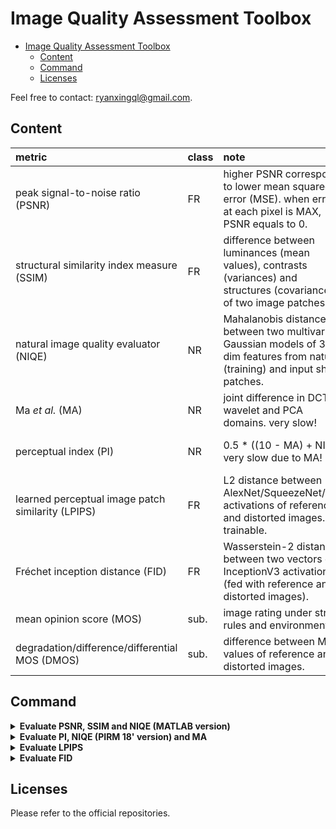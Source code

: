 # Image Quality Assessment Toolbox

- [Image Quality Assessment Toolbox](#image-quality-assessment-toolbox)
  - [Content](#content)
  - [Command](#command)
  - [Licenses](#licenses)

Feel free to contact: <ryanxingql@gmail.com>.

## Content

|metric|class|note|better|range|ref|platform|
|:-|:-|:-|:-|:-|:-|:-|
|peak signal-to-noise ratio (PSNR)|FR|higher PSNR corresponds to lower mean squared error (MSE). when error at each pixel is MAX, PSNR equals to 0.|$\uparrow$|[0, inf)|[[WIKI]](https://en.wikipedia.org/wiki/Peak_signal-to-noise_ratio)|MATLAB|
|structural similarity index measure (SSIM)|FR|difference between luminances (mean values), contrasts (variances) and structures (covariances) of two image patches.|$\uparrow$|(?, 1]|[[WIKI]](https://en.wikipedia.org/wiki/Structural_similarity)|MATLAB|
|natural image quality evaluator (NIQE)|NR|Mahalanobis distance between two multivariate Gaussian models of 36-dim features from natural (training) and input sharp patches.|$\downarrow$|[0, ?)|[[MATLAB]](https://www.mathworks.com/help/images/ref/niqe.html) [[paper]](https://ieeexplore.ieee.org/document/6353522)|MATLAB|
|Ma *et al.* (MA)|NR|joint difference in DCT, wavelet and PCA domains. very slow!|$\uparrow$|[0, 10]|[[official repo]](https://github.com/chaoma99/sr-metric) [[paper]](https://arxiv.org/abs/1612.05890)|MATLAB|
|perceptual index (PI)|NR|0.5 * ((10 - MA) + NIQE). very slow due to MA!|$\downarrow$|[0, ?)|[[official repo]](https://github.com/roimehrez/PIRM2018) [[paper]](https://arxiv.org/abs/1809.07517)|MATLAB|
|learned perceptual image patch similarity (LPIPS)|FR|L2 distance between AlexNet/SqueezeNet/VGG activations of reference and distorted images. trainable.|$\downarrow$|[0, ?)|[[official repo]](https://github.com/richzhang/PerceptualSimilarity)|PYTORCH|
|Fréchet inception distance (FID)|FR|Wasserstein-2 distance between two vectors of InceptionV3 activations (fed with reference and distorted images).|$\downarrow$|[0, ?)|[[official repo]](https://github.com/mseitzer/pytorch-fid) [[paper]](https://arxiv.org/abs/1706.08500)|PYTORCH|
|mean opinion score (MOS)|sub.|image rating under strict rules and environment.|$\uparrow$|[0, 100]|[[BT.500]](https://www.itu.int/rec/R-REC-BT.500/)|human|
|degradation/difference/differential MOS (DMOS)|sub.|difference between MOS values of reference and distorted images.|$\downarrow$|[0, 100]|[[src1]](https://ieeexplore.ieee.org/stamp/stamp.jsp?arnumber=762345)  [[src2]](https://videoclarity.com/PDF/WPUnderstandingJNDMOSPSNR.pdf)|human|

## Command

<details>
<summary><b>Evaluate PSNR, SSIM and NIQE (MATLAB version)</b></summary>
<p>

1. Edit paths in `iqa_psnr_ssim_niqe.m`.
2. Run `iqa_psnr_ssim_niqe.m`.

Note that the list of the evaluated images is based on `dst_dir`.

</p>
</details>

<details>
<summary><b>Evaluate PI, NIQE (PIRM 18' version) and MA</b></summary>
<p>

1. Download `iqa_pi_niqe_ma/` folder at [[Releases]](https://github.com/RyanXingQL/Image-Quality-Assessment-Toolbox/releases) or [[百度网盘 (iqaa)]](https://pan.baidu.com/s/1jJB7EjdhPchGJ6XFKxF6IA).
2. Edit paths in `iqa_pi_niqe_ma.m`.
3. Run `iqa_pi_niqe_ma.m`.

Note that:

- the list of the evaluated images is based on `dst_dir`.
- the NIQE model (PIRM 18' version) is different from the MATLAB version (so as the results).

</p>
</details>

<details>
<summary><b>Evaluate LPIPS</b></summary>
<p>

1. Create CONDA environment: `conda create -n iqa python=3.7 -y`, and enter this environment: `conda activate iqa`.
2. Install TORCH: `python -m pip install torch==1.6.0+cu101 torchvision==0.7.0+cu101 -f https://download.pytorch.org/whl/torch_stable.html`.
3. Install other dependecies: `python -m pip install opencv-python scipy tqdm`
4. Install LPIPS: `python -m pip install lpips=0.1.3`
5. Edit paths in `iqa_lpips.py`.
6. Run `iqa_lpips.py`.

Note that the list of the evaluated images is based on `dst_dir`.

</p>
</details>

<details>
<summary><b>Evaluate FID</b></summary>
<p>

1. Create CONDA environment: `conda create -n iqa python=3.7 -y`, and enter this environment: `conda activate iqa`.
2. Install packages: `pip install pytorch-fid==0.2.0`.
3. Edit paths in `iqa_fid.py`.
4. Run `iqa_fid.py`.

Note that the list of the evaluated images is based on `dst_dir`.

</p>
</details>

## Licenses

Please refer to the official repositories.

